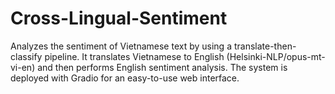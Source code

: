 # Cross-Lingual-Sentiment
Analyzes the sentiment of Vietnamese text by using a translate-then-classify pipeline. It translates Vietnamese to English (Helsinki-NLP/opus-mt-vi-en) and then performs English sentiment analysis. The system is deployed with Gradio for an easy-to-use web interface.
